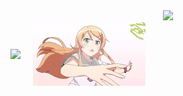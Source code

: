<div align="center">
  <img src="https://readme-typing-svg.herokuapp.com?lines=Hey!+Nice+to+see+you.;Welcome+to+my+GitHub+profile!&center=true&width=500&height=50" />
</div>

<div style="display: flex; align-items: center; gap: 20px;">

<!-- 左边：Most Used Languages -->
<img src="https://github-readme-stats.vercel.app/api/top-langs/?username=你的用户名&layout=compact&theme=radical" />

<!-- 右边：Kirino GIF -->
<img src="./assets/kirino.gif" width="180" />

</div>
